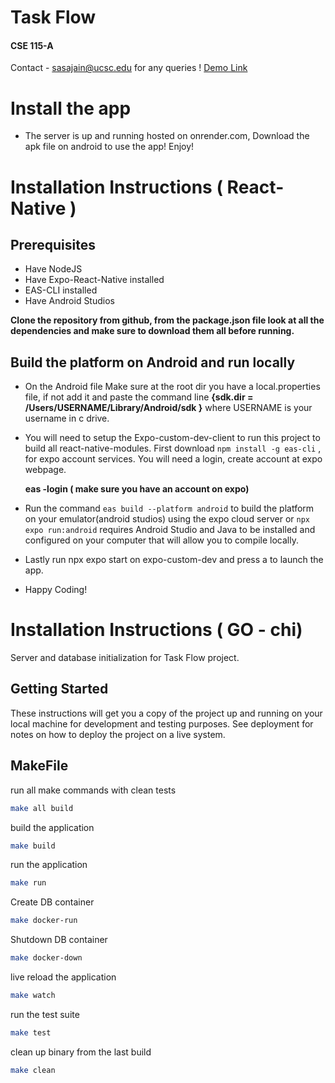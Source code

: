 # Task Flow 
#### CSE 115-A

Contact - sasajain@ucsc.edu for any queries !
[Demo Link](https://www.youtube.com/watch?v=8U5fnXPhJqI)

# Install the app 

- The server is up and running hosted on onrender.com, Download the apk file on android to use the app! Enjoy!



# Installation Instructions ( React-Native )

## Prerequisites

- Have NodeJS
- Have Expo-React-Native installed
- EAS-CLI installed
- Have Android Studios

  
  
**Clone the repository from github, from the package.json file look at all the dependencies and make sure to download them all before running.**

##  Build the platform on Android and run locally

- On the Android file Make sure at the root dir you have a local.properties file, if not add it and paste the command line **{sdk.dir = /Users/USERNAME/Library/Android/sdk }** where USERNAME is your username in c drive.

- You will need to setup the Expo-custom-dev-client to run this project to build all react-native-modules. First download `npm install -g eas-cli` , for expo account services.  You will need a login, create account at expo webpage.

  **eas -login ( make sure you have an account on expo)**

- Run the command `eas build --platform android` to build the platform on your emulator(android studios) using the expo cloud server or `npx expo run:android` requires Android Studio and Java to be installed and configured on your computer that will allow you to compile locally.

- Lastly run npx expo start on expo-custom-dev and press a to launch the app.

- Happy Coding!


# Installation Instructions ( GO - chi)

Server and database initialization for Task Flow project. 

## Getting Started

These instructions will get you a copy of the project up and running on your local machine for development and testing purposes. See deployment for notes on how to deploy the project on a live system.

## MakeFile

run all make commands with clean tests
```bash
make all build
```

build the application
```bash
make build
```

run the application
```bash
make run
```

Create DB container
```bash
make docker-run
```

Shutdown DB container
```bash
make docker-down
```

live reload the application
```bash
make watch
```

run the test suite
```bash
make test
```

clean up binary from the last build
```bash
make clean
```

